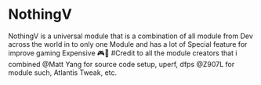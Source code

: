 # NothingV
NothingV is a universal module that is a combination of all module from Dev across the world in to only one Module and has a lot of Special feature for improve gaming Expensive 🎮🎯
#Credit to all the module creators that i combined 
@Matt Yang for source code setup, uperf, dfps
@Z907L for module such, Atlantis Tweak, etc.
